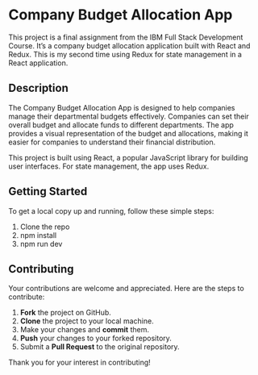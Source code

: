 # Company Budget Allocation App

This project is a final assignment from the IBM Full Stack Development Course. It’s a company budget allocation application built with React and Redux. This is my second time using Redux for state management in a React application.

## Description

The Company Budget Allocation App is designed to help companies manage their departmental budgets effectively. Companies can set their overall budget and allocate funds to different departments. The app provides a visual representation of the budget and allocations, making it easier for companies to understand their financial distribution.

This project is built using React, a popular JavaScript library for building user interfaces. For state management, the app uses Redux.

## Getting Started

To get a local copy up and running, follow these simple steps:

1. Clone the repo 
2. npm install
3. npm run dev

## Contributing

Your contributions are welcome and appreciated. Here are the steps to contribute:

1. **Fork** the project on GitHub.
2. **Clone** the project to your local machine.
3. Make your changes and **commit** them.
4. **Push** your changes to your forked repository.
5. Submit a **Pull Request** to the original repository.

Thank you for your interest in contributing!

